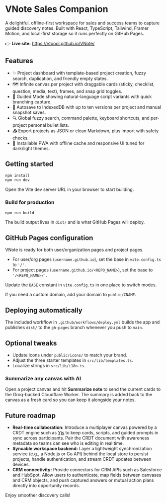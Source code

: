# VNote Sales Companion

A delightful, offline-first workspace for sales and success teams to capture guided discovery notes. Built with React, TypeScript, Tailwind, Framer Motion, and local-first storage so it runs perfectly on GitHub Pages.

👉 **Live site:** https://vtoool.github.io/VNote/

## Features

- ✨ Project dashboard with template-based project creation, fuzzy search, duplication, and friendly empty states.
- 🗺️ Infinite canvas per project with draggable cards (sticky, checklist, question, media, text), frames, and snap grid toggles.
- 🎯 Guided Mode showing natural-language script variants with quick branching capture.
- 🧠 Autosave to IndexedDB with up to ten versions per project and manual snapshot saves.
- 🔍 Global fuzzy search, command palette, keyboard shortcuts, and per-project personal bullet lists.
- 📤 Export projects as JSON or clean Markdown, plus import with safety checks.
- 📱 Installable PWA with offline cache and responsive UI tuned for dark/light themes.

## Getting started

```bash
npm install
npm run dev
```

Open the Vite dev server URL in your browser to start building.

### Build for production

```bash
npm run build
```

The build output lives in `dist/` and is what GitHub Pages will deploy.

## GitHub Pages configuration

VNote is ready for both user/organization pages and project pages.

- For user/org pages (`username.github.io`), set the base in `vite.config.ts` to `'/'`.
- For project pages (`username.github.io/<REPO_NAME>`), set the base to `'/<REPO_NAME>/'`.

Update the `BASE` constant in `vite.config.ts` in one place to switch modes.

If you need a custom domain, add your domain to `public/CNAME`.

## Deploying automatically

The included workflow in `.github/workflows/deploy.yml` builds the app and publishes `dist/` to the `gh-pages` branch whenever you push to `main`.

## Optional tweaks

- Update icons under `public/icons/` to match your brand.
- Adjust the three starter templates in `src/lib/templates.ts`.
- Localize strings in `src/lib/i18n.ts`.

### Summarize any canvas with AI

Open a project canvas and hit **Summarize note** to send the current cards to the Groq-backed Cloudflare Worker. The summary is added back to the canvas as a fresh card so you can keep it alongside your notes.

## Future roadmap

- **Real-time collaboration:** Introduce a multiplayer canvas powered by a CRDT engine such as [Yjs](https://yjs.dev/) to keep cards, scripts, and guided prompts in sync across participants. Pair the CRDT document with awareness metadata so teams can see who is editing in real time.
- **Syncable workspace backend:** Layer a lightweight synchronization service (e.g., a Node.js or Go API) behind the local store to persist projects, handle authentication, and stream CRDT updates between devices.
- **CRM connectivity:** Provide connectors for CRM APIs such as Salesforce and HubSpot. Allow users to authenticate, map fields between canvases and CRM objects, and push captured answers or mutual action plans directly into opportunity records.

Enjoy smoother discovery calls!
